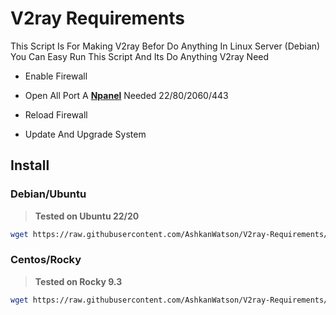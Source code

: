 # V2ray Requirements

This Script Is For Making V2ray Befor Do Anything In Linux Server (Debian) You Can Easy Run This Script And Its Do Anything V2ray Need

- Enable Firewall

- Open All Port A **[Npanel](https://github.com/Leiren/Npanel)** Needed 22/80/2060/443

- Reload Firewall

- Update And Upgrade System

## Install

### Debian/Ubuntu

>**Tested on Ubuntu 22/20**

```sh
wget https://raw.githubusercontent.com/AshkanWatson/V2ray-Requirements/main/InstallApt.sh -O InstallApt.sh && chmod +x InstallApt.sh && bash InstallApt.sh
```

### Centos/Rocky

>**Tested on Rocky 9.3**

```sh
wget https://raw.githubusercontent.com/AshkanWatson/V2ray-Requirements/main/InstallYum.sh -O InstallYum.sh && chmod +x InstallYum.sh && bash InstallYum.sh
```

